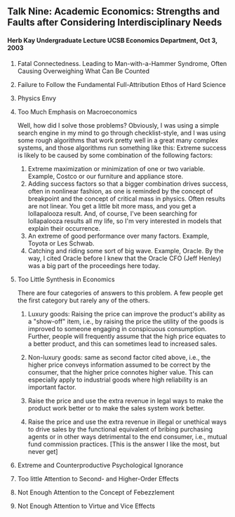 ## Talk Nine: Academic Economics: Strengths and Faults after Considering Interdisciplinary Needs 
#### Herb Kay Undergraduate Lecture UCSB Economics Department, Oct 3, 2003
1. Fatal Connectedness. Leading to Man-with-a-Hammer Syndrome, Often Causing Overweighing What Can Be Counted
2. Failure to Follow the Fundamental Full-Attribution Ethos of Hard Science 
3. Physics Envy 
4. Too Much Emphasis on Macroeconomics 
    
    Well, how did I solve those problems? Obviously, I was using a simple search engine in my mind to go through checklist-style, and I was using some rough algorithms that work pretty well in a great many complex systems, and those algorithms run something like this: Extreme success is likely to be caused by some combination of the following factors: 
      1. Extreme maximization or minimization of one or two variable. Example, Costco or our furniture and appliance store.
      2. Adding success factors so that a bigger combination drives success, often in nonlinear fashion, as one is reminded by the concept of breakpoint and the concept of critical mass in physics. Often results are not linear. You get a little bit more mass, and you get a lollapalooza result. And, of course, I've been searching for lollapalooza results all my life, so I'm very interested in models that explain their occurrence. 
      3. An extreme of good performance over many factors. Example, Toyota or Les Schwab. 
      4. Catching and riding some sort of big wave. Example, Oracle. By the way, I cited Oracle before I knew that the Oracle CFO (Jeff Henley) was a big part of the proceedings here today. 

5. Too Little Synthesis in Economics 
    
    There are four categories of answers to this problem. A few people get the first category but rarely any of the others. 

    1. Luxury goods: Raising the price can improve the product's ability as a "show-off" item, i.e., by raising the price the utility of the goods is improved to someone engaging in conspicuous consumption. Further, people will frequently assume that the high price equates to a better product, and this can sometimes lead to increased sales. 

    2. Non-luxury goods: same as second factor cited above, i.e., the higher price conveys information assumed to be correct by the consumer, that the higher price connotes higher value. This can especially apply to industrial goods where high reliability is an important factor. 

    3. Raise the price and use the extra revenue in legal ways to make the product work better or to make the sales system work better. 

    4. Raise the price and use the extra revenue in illegal or unethical ways to drive sales by the functional equivalent of bribing purchasing agents or in other ways detrimental to the end consumer, i.e., mutual fund commission practices. [This is the answer I like the most, but never get]
6. Extreme and Counterproductive Psychological Ignorance 
7. Too little Attention to Second- and Higher-Order Effects 
8. Not Enough Attention to the Concept of Febezzlement 
9. Not Enough Attention to Virtue and Vice Effects

